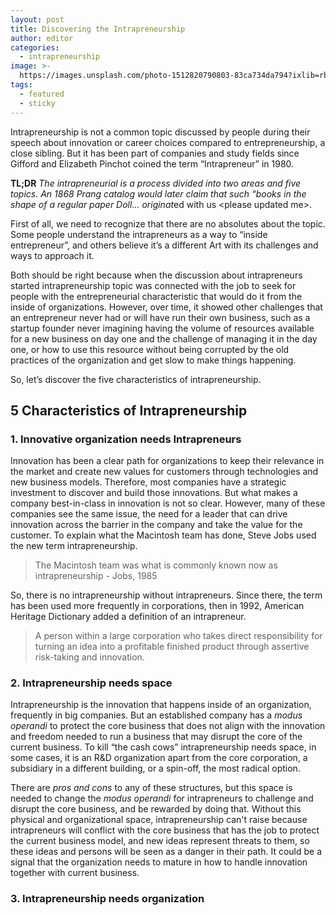 ```yaml
---
layout: post
title: Discovering the Intrapreneurship
author: editor
categories:
  - intrapreneurship
image: >-
  https://images.unsplash.com/photo-1512820790803-83ca734da794?ixlib=rb-4.0.3&ixid=MnwxMjA3fDB8MHxwaG90by1wYWdlfHx8fGVufDB8fHx8
tags:
  - featured
  - sticky
---
```


Intrapreneurship is not a common topic discussed by people during their speech about innovation or career choices compared to entrepreneurship, a close sibling. But it has been part of companies and study fields since Gifford and Elizabeth Pinchot coined the term “Intrapreneur” in 1980.

**TL;DR**
*The intrapreneurial is a process divided into two areas and five topics. An 1868 Prang catalog would later claim that such “books in the shape of a regular paper Doll... originat*ed with us \<please updated me>.

First of all, we need to recognize that there are no absolutes about the topic. Some people understand the intrapreneurs as a way to “inside entrepreneur”, and others believe it’s a different Art with its challenges and ways to approach it.

Both should be right because when the discussion about intrapreneurs started intrapreneurship topic was connected with the job to seek for people with the entrepreneurial characteristic that would do it from the inside of organizations. However, over time, it showed other challenges that an entrepreneur never had or will have run their own business, such as a startup founder never imagining having the volume of resources available for a new business on day one and the challenge of managing it in the day one, or how to use this resource without being corrupted by the old practices of the organization and get slow to make things happening.

So, let’s discover the five characteristics of intrapreneurship.

## 5 Characteristics of Intrapreneurship
### 1. Innovative organization needs Intrapreneurs
Innovation has been a clear path for organizations to keep their relevance in the market and create new values for customers through technologies and new business models. Therefore, most companies have a strategic investment to discover and build those innovations. But what makes a company best-in-class in innovation is not so clear. However, many of these companies see the same issue, the need for a leader that can drive innovation across the barrier in the company and take the value for the customer. To explain what the Macintosh team has done, Steve Jobs used the new term intrapreneurship.

> The Macintosh team was what is commonly known now as intrapreneurship - Jobs, 1985

So, there is no intrapreneurship without intrapreneurs. Since there, the term has been used more frequently in corporations, then in 1992, American Heritage Dictionary added a definition of an intrapreneur.

> A person within a large corporation who takes direct responsibility for turning an idea into a profitable finished product through assertive risk-taking and innovation.


### 2. Intrapreneurship needs space
Intrapreneurship is the innovation that happens inside of an organization, frequently in big companies. But an established company has a *modus operandi* to protect the core business that does not align with the innovation and freedom needed to run a business that may disrupt the core of the current business. To kill “the cash cows” intrapreneurship needs space, in some cases, it is an R\&D organization apart from the core corporation, a subsidiary in a different building, or a spin-off, the most radical option.

There are *pros and cons* to any of these structures, but this space is needed to change the *modus operandi* for intrapreneurs to challenge and disrupt the core business, and be rewarded by doing that. Without this physical and organizational space, intrapreneurship can't raise because intrapreneurs will conflict with the core business that has the job to protect the current business model, and new ideas represent threats to them, so these ideas and persons will be seen as a danger in their path. It could be a signal that the organization needs to mature in how to handle innovation together with current business.

### 3. Intrapreneurship needs organization